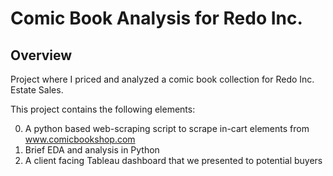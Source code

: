 # Comic Book Analysis for Redo Inc. 

## Overview
Project where I priced and analyzed a comic book collection for Redo Inc. Estate Sales.
 
This project contains the following elements:

0. A python based web-scraping script to scrape in-cart elements from www.comicbookshop.com
1. Brief EDA and analysis in Python 
2. A client facing Tableau dashboard that we presented to potential buyers

